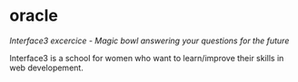 # oracle

*Interface3 excercice - Magic bowl answering your questions for the future*

Interface3 is a school for women who want to learn/improve their skills in web developement.

